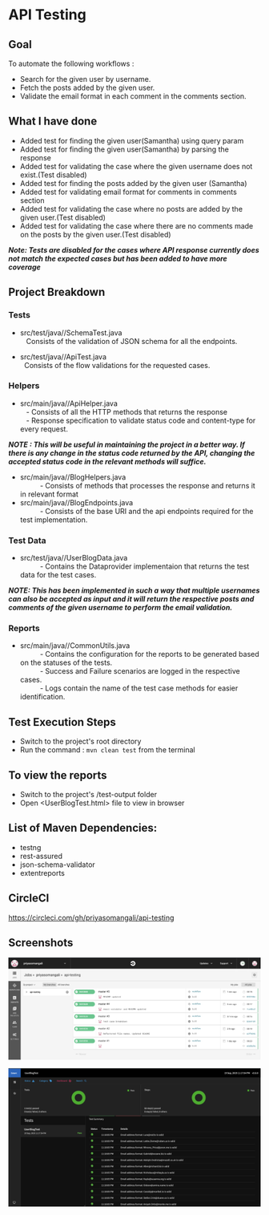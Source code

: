 # API Testing
## Goal
To automate the following workflows :
- Search for the given user by username.
- Fetch the posts added by the given user.
- Validate the email format in each comment in the comments section.

## What I have done
- Added test for finding the given user(Samantha) using query param  
- Added test for finding the given user(Samantha) by parsing the response
- Added test for validating the case where the given username does not exist.(Test disabled)
- Added test for finding the posts added by the given user (Samantha)
- Added test for validating email format for comments in comments section
- Added test for validating the case where no posts are added by the given user.(Test disabled)
- Added test for validating the case where there are no comments made on the posts by the given user.(Test disabled)

***Note: Tests are disabled for the cases where API response currently does not match the expected cases but has been added to have more coverage***

## Project Breakdown 
### Tests
- src/test/java//SchemaTest.java <br/>
   Consists of the validation of JSON schema for all the endpoints.

- src/test/java//ApiTest.java <br/>
  Consists of the flow validations for the requested cases.

### Helpers
- src/main/java//ApiHelper.java <br/>
   - Consists of all the HTTP methods that returns the response<br/>
   - Response specification to validate status code and content-type for every request.

***NOTE : This will be useful in maintaining the project in a better way. If there is any change in the status code returned by the API, changing the accepted status code in the relevant methods will suffice.***

- src/main/java//BlogHelpers.java<br/>
          - Consists of methods that processes the response and returns it in relevant format 
- src/main/java//BlogEndpoints.java<br/>
          - Consists of the base URI and the api endpoints required for the test implementation.

### Test Data
- src/test/java//UserBlogData.java<br/>
          - Contains the Dataprovider implementaion that returns the test data for the test cases.

***NOTE: This has been implemented in such a way that multiple usernames can also be accepted as input and it will return the respective posts and comments of the given username to perform the email validation.*** 
### Reports
- src/main/java//CommonUtils.java<br/>
          - Contains the configuration for the reports to be generated based on the statuses of the tests.<br/>
          - Success and Failure scenarios are logged in the respective cases. <br/>
          - Logs contain the name of the test case methods for easier identification.

## Test Execution Steps
- Switch to the project's root directory
- Run the command : `mvn clean test` from the terminal 

## To view the reports
- Switch to the project's /test-output folder
- Open <UserBlogTest.html> file to view in browser  

## List of Maven Dependencies:
- testng
- rest-assured
- json-schema-validator
- extentreports

## CircleCI 
https://circleci.com/gh/priyasomangali/api-testing

## Screenshots
![alt text](https://github.com/priyasomangali/api-testing/blob/master/CircleCI.png "CircleCI")

![alt text](https://github.com/priyasomangali/api-testing/blob/master/ExtentReport.png "Extent Report")
